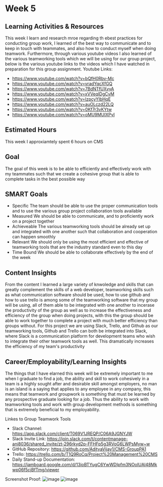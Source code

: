 # Week 5

## Learning Activities & Resources
This week I learn and research mroe regarding th ebest practices for conducting group work, I learned of the best way to communicate and to keep in touch with teammates, and also how to conduct myself when doing teamwork. Furthermore, through various youtube videos I also learned of the various teamworking tools which we will be using for our group project, below is the various youtube links to the videos which I have watched in preparation for this group assignment.
Youtube Links:
* https://www.youtube.com/watch?v=bQfH0Rbv-Mc
* https://www.youtube.com/watch?v=vradYqcXfGQ
* https://www.youtube.com/watch?v=7BdNTfUXvyA
* https://www.youtube.com/watch?v=xVVeqIDgCvM
* https://www.youtube.com/watch?v=lzpcyYIbHqE
* https://www.youtube.com/watch?v=auOLczd22LQ
* https://www.youtube.com/watch?v=0Kf7r3vKYtw
* https://www.youtube.com/watch?v=oMU9MUIXPyI

## Estimated Hours
This week I approxiamtely spent 6 hours on CMS

## Goal

The goal of this week is to be able to efficiently and effectively work with my teammates such that we create a cohesive group that is able to complete tasks in the best possible way

## SMART Goals

* Specific
The team should be able to use the proper communication tools and to use the various group project collaboration tools available
* Measured
We should be able to communicate, and to proficiently work on a project together
* Achieveable
The various teamworking tools should be already set up and integrated with one another such that collaboration and cooperation can happen smoothly
* Relevant
We should only be using the most efficient and effective of teamworking tools that are the industry standard even to this day
* Time Bound
We should be able to collaborate effectively by the end of the week

## Content Insights
From the content I learned a large variety of knwoledge and skills that can greatly complement the skills of a web developer, teamworking skills such as what communication software should be used,  how to use github and how to use trello is among some of the teamworking software that my group will be using, all of them able to be integrated with one another to incerase the productivity of the group as well as to increase the effectiveness and efficiency of the group when doing projects, with this the group should be able to work together to complete a project with much better efficiency than groups without. For this project we are using Slack, Trello, and Github as our teamworking tools, Github and Trello can both be integrated into Slack, where Slack is a communication platform for development teams who wish to integrate their other teamwork tools as well. This dramatically increases the efficiency of my team's productivity
## Career/Employability/Learning Insights
The things that I have elarned this week will be extremely important to me when I graduate to find a job, the ability and skill to work cohesively in a team is a highly sought after and desirable skill amongst employers, no man is an island is a saying that applies to any employee in any company, this means that teamwork and groupwork is something that must be learned by any prospective graduate looking for a job. Thus the ability to work with teamworking tools and work with group development methods is something that is extremely beneficial to my employability.

Linkes to Group Teamwork Tools
* Slack Channel: https://app.slack.com/client/T069V1JREQP/C06A9JGNYJW
* Slack Invite Link: https://join.slack.com/t/contentmanage-ani8036/shared_invite/zt-296rkyd2p-FFHFp5g3RVoG6LWPsMyw~w
* GitHub Repository: https://github.com/AdityaVijay1/CMS-GroupPA1
* Trello: https://trello.com/b/T1Q9RoCq/Project%20Management%20CMS
* Daily Stand-up Documentation: https://jamboard.google.com/d/13ioBTYugC6YwWDIpfm3NOoIUAI48Mkwp06f5cjBfTmg/viewer

Screenshot Proof:
![image](https://github.com/Albert-Alvaro/CP3402_LearningJournal/assets/118112483/b7244a65-1cfe-40f1-bec3-cee102f0dff5)
![image](https://github.com/Albert-Alvaro/CP3402_LearningJournal/assets/118112483/c4b206fc-e73a-4017-a825-a5fc7c1eea83)


